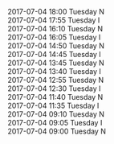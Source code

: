 2017-07-04 18:00 Tuesday  N  
2017-07-04 17:55 Tuesday  I  
2017-07-04 16:10 Tuesday  N  
2017-07-04 16:05 Tuesday  I  
2017-07-04 14:50 Tuesday  N  
2017-07-04 14:45 Tuesday  I  
2017-07-04 13:45 Tuesday  N  
2017-07-04 13:40 Tuesday  I  
2017-07-04 12:55 Tuesday  N  
2017-07-04 12:30 Tuesday  I  
2017-07-04 11:40 Tuesday  N  
2017-07-04 11:35 Tuesday  I  
2017-07-04 09:10 Tuesday  N  
2017-07-04 09:05 Tuesday  I  
2017-07-04 09:00 Tuesday  N  
